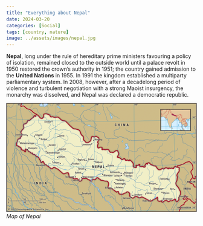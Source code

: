 ```yaml
---
title: "Everything about Nepal"
date: 2024-03-20
categories: [Social]
tags: [country, nature]
image: ../assets/images/nepal.jpg
---
```


**Nepal**, long under the rule of hereditary prime ministers favouring a policy of isolation, remained closed to the outside world until a palace revolt in 1950 restored the crown’s authority in 1951; the country gained admission to the **United Nations** in 1955. In 1991 the kingdom established a multiparty parliamentary system. In 2008, however, after a decadelong period of violence and turbulent negotiation with a strong Maoist insurgency, the monarchy was dissolved, and Nepal was declared a democratic republic.

![map of nepal](../assets/images/map.jpg)
_Map of Nepal_
